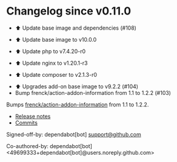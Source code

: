 # Changelog since v0.11.0
- ⬆ Update base image and dependencies (#108)

* ⬆ Update base image to v10.0.0

* ⬆ Update php to v7.4.20-r0

* ⬆ Update nginx to v1.20.1-r3

* ⬆ Update composer to v2.1.3-r0 
- ⬆️ Upgrades add-on base image to v9.2.2 (#104) 
- Bump frenck/action-addon-information from 1.1 to 1.2.2 (#103)

Bumps [frenck/action-addon-information](https://github.com/frenck/action-addon-information) from 1.1 to 1.2.2.
- [Release notes](https://github.com/frenck/action-addon-information/releases)
- [Commits](https://github.com/frenck/action-addon-information/compare/v1.1...v1.2.2)

Signed-off-by: dependabot[bot] <support@github.com>

Co-authored-by: dependabot[bot] <49699333+dependabot[bot]@users.noreply.github.com> 
